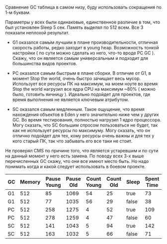 Сравнение GC таблица в самом низу, буду использовать сокращения по 1-м буквам.

Параметры у всех были одинаковые, единственное различие в том, что был установлен Sleep
5 сек.
Память выделял по 512 всем. Все 3 показали неплохой результат.

 * G1 оказался самым лучшим в плане производительности, отличная скорость работы,
 редко заходит в young heap. Возможность тонкой настройки ( по сути можно сделать из него, 
 что-то вроде PC GC ). Скажу, что он является самым универсальным и подходит для
 большинства видов проектов.

 * PC оказался самым быстрым в плане сборки. В отличие от G1, в момент Stop the world,
 очень быстро зачищает весь мусор. Использует все ресурсы ПК на максимум, на моем ноуте
 во время Stop the world нагрузил все ядра CPU на максимум ~80% ( можно было, готовить 
 яичницу ). Идеально подойдет для проектов, где время выполнения не является ключевым
 атрибутом.

 * SC оказался самым медленным. Такое ощущение, что время нахождения объектов в Eden
 у него значительно ниже чем у других GC. Во время тестирования, полностью нагрузил 1
 ядро процессора. Могу сказать, что SC большим спросом пользоваться не будет, так как
 не использует ресурсы по максимуму. Могу сказать, что он отлично подойдет для тех,
 кому ресурсы очень важны и для тех у кого старый ПК, так что забывать его все таки
 не стоит.
 
 Не проверял CMS по причине того, что является устаревшим и по сути на данный момент у
 него есть замена. По поводу всех 3-х выше перечисленных GC скажу, что они все имеют место быть.
 Но надо понимать когда и какой следует использовать в боевом проекте.

GC | Memory | Pause Young | Pause Old | Count Young | Count Old | Sleep | Spent Time |
--- | --- | --- | --- | --- | --- | --- | --- |
G1 | 512 | 85 | 1069 | 54 | 25 | true | 73 |
G1 | 512 | 77 | 1035 | 56 | 29 | false | 38 |
PC | 512 | 258 | 1275 | 4 | 52 | true | 109 |
PC | 512 | 278 | 1259 | 4 | 47 | false | 60 |
SC | 512 | 141 | 1043 | 5 | 94 | true | 142 |
SC | 512 | 163 | 1032 | 5 | 66 | false | 71 |
